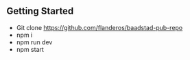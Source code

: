 

## Getting Started

- Git clone https://github.com/flanderos/baadstad-pub-repo
- npm i
- npm run dev
- npm start
